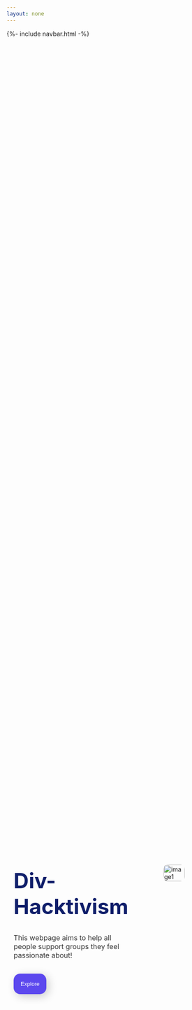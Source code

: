 ```yaml
---
layout: none
---
```

{%- include navbar.html -%}

<style>
    @import url('https://fonts.googleapis.com/css2?family=Montserrat:wght@500&family=Poppins:wght@400;500;600;700&display=swap');

    :root {
        --primary-color: #5c48ee;
        --primary-color-dark: #0f1e6a;
        --secondary-color: #f9fafe;
        --text-color: #333333;
        --white: #ffffff;
        --max-width: 1400px;
    }

    .container {
        max-width: var(--max-width);
        margin: auto;
        padding: 1rem;
        min-height: calc(100vh - 100px);
        display: grid;
        grid-template-columns: repeat(2, 1fr);
        gap:5rem;
    }

    .content_container {
        display: flex;
        flex-direction: column;
        justify-content: center;
    }

    .content_container h1{
        font-size: 3rem;
        font-weight: 400;
        line-height 3.5rem;
        color: var(--primary-color-dark);
        margin-bottom: 1rem;
    }

    .heading_1{
        font-weight: 700;
        
    }

    .heading_2{
        font-weight: 700;
        color: var(--primary-color);
    }

    .content_container p{
        font-size: 1rem;
        color: var(--text-color);
        margin-bottom: 2rem;
    }

    .content_container button {
        width: fit-content;
        padding: 1rem;
        font-size: .8rem;
        white-space: nowrap;
        background-color: var(--primary-color);
        color: var(--white);
        outline: none;
        border: none;
        border-radius: 15px; 
        box-shadow: 5px 5px 20px rgba(0,0,0,0.2);
        transition: .3s;
        cursor:pointer;
    }

    .content_container button:hover {
        background-color: var(--primary-color-dark);
    }

    .image_container {
        position: relative;
        display: grid;
        grid-template-columns: repeat(2, 1fr);
        gap: 2rem;
        place-content: center;
    }

    .image_container img {
        width: 100%;
        max-width: 1000px;
        margin: auto;
        border-radius: 10px;
    }

    .image_container img:nth-child(1){
        transform: translateY(-70px);
    }

    .explore-btn {
        text-decoration: none;
        color: white;
    }
</style>

<html>
    <body>
        <section class="container">
            <div class="content_container">
                <h1>
                    <br>
                    <span class="heading_1">Div-Hacktivism</span><br>
                </h1>
                <p>
                    This webpage aims to help all people support groups they feel passionate about!
                </p>
                <button><a class="explore-btn" href="{{ site.baseurl }}/home">Explore</a></button>
            </div>
            <div class="image_container">
                <img src="images/image1.png" alt="image1" width="100">
            </div>
        </section>
    </body>
</html>
